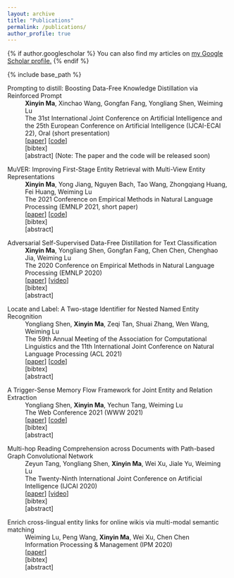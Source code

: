 ```yaml
---
layout: archive
title: "Publications"
permalink: /publications/
author_profile: true
---
```


{% if author.googlescholar %}
  You can also find my articles on <u><a href="{{author.googlescholar}}">my Google Scholar profile</a>.</u>
{% endif %}

{% include base_path %}

<script type="text/javascript" src="{{ base_path }}/assets/js/jquery-3.6.0.min.js"></script>

<div class="publication">
    <dl class="description">
        <dt class="ptitle">Prompting to distill: Boosting Data-Free Knowledge Distillation via Reinforced Prompt</dt>
        <dd><b>Xinyin Ma</b>, Xinchao Wang, Gongfan Fang, Yongliang Shen, Weiming Lu <br></dd>
        <dd> The 31st International Joint Conference on Artificial Intelligence and the 25th European Conference on Artificial Intelligence (IJCAI-ECAI 22), Oral (short presentation)</dd>
        <dd>
            [<a href="" target="_blank">paper</a>]
            [<a href="" target="_blank">code</a>]
            <div class="link2">[<a class="fakelink" onclick="$(this).siblings('.bibref').slideToggle()">bibtex</a>]
              <div class="bibref pre-white-space"  style="overflow: hidden; display: none;">
              </div>
            </div>  
            <div class="link2">[<a class="fakelink" onclick="$(this).siblings('.abstract').slideToggle()">abstract</a>]
                <div class="abstract"  style="overflow: hidden; display: none;">  
                    <p> Data-free knowledge distillation (DFKD) conducts knowledge distillation via eliminating the dependence of original training data, and has recently achieved impressive results in accelerating pre-trained language models. At the heart of DFKD is toreconstruct a synthetic dataset by invertingthe parameters of the uncompressed model. Prior DFKD approaches, however, havelargely relied on hand-crafted priors of the target data distribution for the reconstruction, which can be inevitably biased and often incompetent to capture the intrinsic distributions. To address this problem, we propose a prompt-based method, termed as PromptDFD, that allows us to take advantage of learned language priors, which effectively harmonizes the synthetic sentences to be semantically and grammatically correct. Specifically, PromptDFD leverages a pre-trained generative model to provide language priors and introduces a reinforced topic prompter to control data synthesis, making the generated samples thematically relevant and  semantically plausible, and thus friendly to downstream tasks. As shown in our experiments, the proposed method substantially improves the synthesis quality and achieves considerable improvements on distillation performance. In some cases, PromptDFD even gives rise to results on par with those from the data-driven knowledge distillation with access to the original training data. </p>
                </div>
                (Note: The paper and the code will be released soon) 
            </div> 
        </dd>
    </dl>
</div>

<div class="publication">
    <dl class="description">
        <dt class="ptitle">MuVER: Improving First-Stage Entity Retrieval with Multi-View Entity Representations</dt>
        <dd><b>Xinyin Ma</b>, Yong Jiang, Nguyen Bach, Tao Wang, Zhongqiang Huang, Fei Huang, Weiming Lu <br></dd>
        <dd> The 2021 Conference on Empirical Methods in Natural Language Processing (EMNLP 2021, short paper)</dd>
        <dd>
            [<a href="https://aclanthology.org/2021.emnlp-main.205.pdf" target="_blank">paper</a>]
            [<a href="https://github.com/alibaba-nlp/muver" target="_blank">code</a>]
            <div class="link2">[<a class="fakelink" onclick="$(this).siblings('.bibref').slideToggle()">bibtex</a>]
              <div class="bibref pre-white-space"  style="overflow: hidden; display: none;">
             @inproceedings{ma-etal-2021-muver,
                  title = "{M}u{VER}: {I}mproving First-Stage Entity Retrieval with Multi-View Entity Representations",
                  author = "Ma, Xinyin  and
                    Jiang, Yong  and
                    Bach, Nguyen  and
                    Wang, Tao  and
                    Huang, Zhongqiang  and
                    Huang, Fei  and
                    Lu, Weiming",
                  booktitle = "Proceedings of the 2021 Conference on Empirical Methods in Natural Language Processing",
                  month = nov,
                  year = "2021",
                  address = "Online and Punta Cana, Dominican Republic",
                  publisher = "Association for Computational Linguistics",
                  url = "https://aclanthology.org/2021.emnlp-main.205",
                  doi = "10.18653/v1/2021.emnlp-main.205",
                  pages = "2617--2624",
                  abstract = "Entity retrieval, which aims at disambiguating mentions to canonical entities from massive KBs, is essential for many tasks in natural language processing. Recent progress in entity retrieval shows that the dual-encoder structure is a powerful and efficient framework to nominate candidates if entities are only identified by descriptions. However, they ignore the property that meanings of entity mentions diverge in different contexts and are related to various portions of descriptions, which are treated equally in previous works. In this work, we propose Multi-View Entity Representations (MuVER), a novel approach for entity retrieval that constructs multi-view representations for entity descriptions and approximates the optimal view for mentions via a heuristic searching method. Our method achieves the state-of-the-art performance on ZESHEL and improves the quality of candidates on three standard Entity Linking datasets.",
              }
              </div>
            </div>  
            <div class="link2">[<a class="fakelink" onclick="$(this).siblings('.abstract').slideToggle()">abstract</a>]
                <div class="abstract"  style="overflow: hidden; display: none;">  
                    <p> Entity retrieval, which aims at disambiguating mentions to canonical entities from massive KBs, is essential for many tasks in natural language processing. Recent progress in entity retrieval shows that the dual-encoder structure is a powerful and efficient framework to nominate candidates if entities are only identified by descriptions. However, they ignore the property that meanings of entity mentions diverge in different contexts and are related to various portions of descriptions, which are treated equally in previous works. In this work, we propose Multi-View Entity Representations (MuVER), a novel approach for entity retrieval that constructs multi-view representations for entity descriptions and approximates the optimal view for mentions via a heuristic searching method. Our method achieves the state-of-the-art performance on ZESHEL and improves the quality of candidates on three standard Entity Linking datasets. </p>
                </div>
            </div> 
        </dd>
    </dl>
</div>

<div class="publication">
    <dl class="description">
        <dt class="ptitle">Adversarial Self-Supervised Data-Free Distillation for Text Classification</dt>
        <dd><b>Xinyin Ma</b>, Yongliang Shen, Gongfan Fang, Chen Chen, Chenghao Jia, Weiming Lu <br></dd>
        <dd> The 2020 Conference on Empirical Methods in Natural Language Processing (EMNLP 2020)</dd>
        <dd>
            [<a href="https://aclanthology.org/2020.emnlp-main.499.pdf" target="_blank">paper</a>]
            [<a href="https://slideslive.com/38938706/adversarial-selfsupervised-datafree-distillation-for-text-classification" target="_blank">video</a>]
            <div class="link2">[<a class="fakelink" onclick="$(this).siblings('.bibref').slideToggle()">bibtex</a>]
              <div class="bibref pre-white-space"  style="overflow: hidden; display: none;">
              @inproceedings{ma-etal-2020-adversarial,
                  title = "{A}dversarial {S}elf-{S}upervised {D}ata-{F}ree {D}istillation for {T}ext {C}lassification",
                  author = "Ma, Xinyin  and
                    Shen, Yongliang  and
                    Fang, Gongfan  and
                    Chen, Chen  and
                    Jia, Chenghao  and
                    Lu, Weiming",
                  booktitle = "Proceedings of the 2020 Conference on Empirical Methods in Natural Language Processing (EMNLP)",
                  month = nov,
                  year = "2020",
                  address = "Online",
                  publisher = "Association for Computational Linguistics",
                  url = "https://aclanthology.org/2020.emnlp-main.499",
                  doi = "10.18653/v1/2020.emnlp-main.499",
                  pages = "6182--6192",
                  abstract = "Large pre-trained transformer-based language models have achieved impressive results on a wide range of NLP tasks. In the past few years, Knowledge Distillation(KD) has become a popular paradigm to compress a computationally expensive model to a resource-efficient lightweight model. However, most KD algorithms, especially in NLP, rely on the accessibility of the original training dataset, which may be unavailable due to privacy issues. To tackle this problem, we propose a novel two-stage data-free distillation method, named Adversarial self-Supervised Data-Free Distillation (AS-DFD), which is designed for compressing large-scale transformer-based models (e.g., BERT). To avoid text generation in discrete space, we introduce a Plug {\&} Play Embedding Guessing method to craft pseudo embeddings from the teacher{'}s hidden knowledge. Meanwhile, with a self-supervised module to quantify the student{'}s ability, we adapt the difficulty of pseudo embeddings in an adversarial training manner. To the best of our knowledge, our framework is the first data-free distillation framework designed for NLP tasks. We verify the effectiveness of our method on several text classification datasets.",
              }
              </div>
            </div>  
            <div class="link2">[<a class="fakelink" onclick="$(this).siblings('.abstract').slideToggle()">abstract</a>]
                <div class="abstract"  style="overflow: hidden; display: none;">  
                    <p> Large pre-trained transformer-based language models have achieved impressive results on a wide range of NLP tasks. In the past few years, Knowledge Distillation(KD) has become a popular paradigm to compress a computationally expensive model to a resource-efficient lightweight model. However, most KD algorithms, especially in NLP, rely on the accessibility of the original training dataset, which may be unavailable due to privacy issues. To tackle this problem, we propose a novel two-stage data-free distillation method, named Adversarial self-Supervised Data-Free Distillation (AS-DFD), which is designed for compressing large-scale transformer-based models (e.g., BERT). To avoid text generation in discrete space, we introduce a Plug & Play Embedding Guessing method to craft pseudo embeddings from the teacher’s hidden knowledge. Meanwhile, with a self-supervised module to quantify the student’s ability, we adapt the difficulty of pseudo embeddings in an adversarial training manner. To the best of our knowledge, our framework is the first data-free distillation framework designed for NLP tasks. We verify the effectiveness of our method on several text classification datasets. </p>
                </div>
            </div> 
        </dd>
    </dl>
</div>

<div class="publication">
    <dl class="description">
        <dt class="ptitle">Locate and Label: A Two-stage Identifier for Nested Named Entity Recognition</dt>
        <dd> Yongliang Shen, <b>Xinyin Ma</b>, Zeqi Tan, Shuai Zhang, Wen Wang, Weiming Lu <br></dd>
        <dd> The 59th Annual Meeting of the Association for Computational Linguistics and the 11th International Joint Conference on Natural Language Processing (ACL 2021)</dd>
        <dd>
            [<a href="https://aclanthology.org/2021.acl-long.216.pdf" target="_blank">paper</a>]
            [<a href="https://github.com/tricktreat/locate-and-label" target="_blank">code</a>]
            <div class="link2">[<a class="fakelink" onclick="$(this).siblings('.bibref').slideToggle()">bibtex</a>]
              <div class="bibref pre-white-space"  style="overflow: hidden; display: none;">
                @inproceedings{shen-etal-2021-locate,
                    title = "Locate and Label: A Two-stage Identifier for Nested Named Entity Recognition",
                    author = "Shen, Yongliang  and
                      Ma, Xinyin  and
                      Tan, Zeqi  and
                      Zhang, Shuai  and
                      Wang, Wen  and
                      Lu, Weiming",
                    booktitle = "Proceedings of the 59th Annual Meeting of the Association for Computational Linguistics and the 11th International Joint Conference on Natural Language Processing (Volume 1: Long Papers)",
                    month = aug,
                    year = "2021",
                    address = "Online",
                    publisher = "Association for Computational Linguistics",
                    url = "https://aclanthology.org/2021.acl-long.216",
                    doi = "10.18653/v1/2021.acl-long.216",
                    pages = "2782--2794",
                    abstract = "Named entity recognition (NER) is a well-studied task in natural language processing. Traditional NER research only deals with flat entities and ignores nested entities. The span-based methods treat entity recognition as a span classification task. Although these methods have the innate ability to handle nested NER, they suffer from high computational cost, ignorance of boundary information, under-utilization of the spans that partially match with entities, and difficulties in long entity recognition. To tackle these issues, we propose a two-stage entity identifier. First we generate span proposals by filtering and boundary regression on the seed spans to locate the entities, and then label the boundary-adjusted span proposals with the corresponding categories. Our method effectively utilizes the boundary information of entities and partially matched spans during training. Through boundary regression, entities of any length can be covered theoretically, which improves the ability to recognize long entities. In addition, many low-quality seed spans are filtered out in the first stage, which reduces the time complexity of inference. Experiments on nested NER datasets demonstrate that our proposed method outperforms previous state-of-the-art models.",
                }
              </div>
            </div>  
            <div class="link2">[<a class="fakelink" onclick="$(this).siblings('.abstract').slideToggle()">abstract</a>]
                <div class="abstract"  style="overflow: hidden; display: none;">  
                    <p> Named entity recognition (NER) is a well-studied task in natural language processing. Traditional NER research only deals with flat entities and ignores nested entities. The span-based methods treat entity recognition as a span classification task. Although these methods have the innate ability to handle nested NER, they suffer from high computational cost, ignorance of boundary information, under-utilization of the spans that partially match with entities, and difficulties in long entity recognition. To tackle these issues, we propose a two-stage entity identifier. First we generate span proposals by filtering and boundary regression on the seed spans to locate the entities, and then label the boundary-adjusted span proposals with the corresponding categories. Our method effectively utilizes the boundary information of entities and partially matched spans during training. Through boundary regression, entities of any length can be covered theoretically, which improves the ability to recognize long entities. In addition, many low-quality seed spans are filtered out in the first stage, which reduces the time complexity of inference. Experiments on nested NER datasets demonstrate that our proposed method outperforms previous state-of-the-art models. </p>
                </div>
            </div> 
        </dd>
    </dl>
</div>

<div class="publication">
    <dl class="description">
        <dt class="ptitle">A Trigger-Sense Memory Flow Framework for Joint Entity and Relation Extraction</dt>
        <dd> Yongliang Shen, <b>Xinyin Ma</b>, Yechun Tang, Weiming Lu <br></dd>
        <dd> The Web Conference 2021 (WWW 2021)</dd>
        <dd>
            [<a href="https://dl.acm.org/doi/abs/10.1145/3442381.3449895" target="_blank">paper</a>]
            [<a href="https://github.com/tricktreat/trimf" target="_blank">code</a>]
            <div class="link2">[<a class="fakelink" onclick="$(this).siblings('.bibref').slideToggle()">bibtex</a>]
              <div class="bibref pre-white-space"  style="overflow: hidden; display: none;">
               @inproceedings{10.1145/3442381.3449895,
                  author = {Shen, Yongliang and Ma, Xinyin and Tang, Yechun and Lu, Weiming},
                  title = {A Trigger-Sense Memory Flow Framework for Joint Entity and Relation Extraction},
                  year = {2021},
                  isbn = {9781450383127},
                  publisher = {Association for Computing Machinery},
                  address = {New York, NY, USA},
                  url = {https://doi.org/10.1145/3442381.3449895},
                  doi = {10.1145/3442381.3449895},
                  abstract = {Joint entity and relation extraction framework constructs a unified model to perform entity recognition and relation extraction simultaneously, which can exploit the dependency between the two tasks to mitigate the error propagation problem suffered by the pipeline model. Current efforts on joint entity and relation extraction focus on enhancing the interaction between entity recognition and relation extraction through parameter sharing, joint decoding, or other ad-hoc tricks (e.g., modeled as a semi-Markov decision process, cast as a multi-round reading comprehension task). However, there are still two issues on the table. First, the interaction utilized by most methods is still weak and uni-directional, which is unable to model the mutual dependency between the two tasks. Second, relation triggers are ignored by most methods, which can help explain why humans would extract a relation in the sentence. They’re essential for relation extraction but overlooked. To this end, we present a Trigger-Sense Memory Flow Framework (TriMF) for joint entity and relation extraction. We build a memory module to remember category representations learned in entity recognition and relation extraction tasks. And based on it, we design a multi-level memory flow attention mechanism to enhance the bi-directional interaction between entity recognition and relation extraction. Moreover, without any human annotations, our model can enhance relation trigger information in a sentence through a trigger sensor module, which improves the model performance and makes model predictions with better interpretation. Experiment results show that our proposed framework achieves state-of-the-art results by improves the relation F1 to 52.44% (+3.2%) on SciERC, 66.49% (+4.9%) on ACE05, 72.35% (+0.6%) on CoNLL04 and 80.66% (+2.3%) on ADE. },
                  booktitle = {Proceedings of the Web Conference 2021},
                  pages = {1704–1715},
                  numpages = {12},
                  location = {Ljubljana, Slovenia},
                  series = {WWW '21}
                }
              </div>
            </div>  
            <div class="link2">[<a class="fakelink" onclick="$(this).siblings('.abstract').slideToggle()">abstract</a>]
                <div class="abstract"  style="overflow: hidden; display: none;">  
                    <p> Joint entity and relation extraction framework constructs a unified model to perform entity recognition and relation extraction simultaneously, which can exploit the dependency between the two tasks to mitigate the error propagation problem suffered by the pipeline model. Current efforts on joint entity and relation extraction focus on enhancing the interaction between entity recognition and relation extraction through parameter sharing, joint decoding, or other ad-hoc tricks (e.g., modeled as a semi-Markov decision process, cast as a multi-round reading comprehension task). However, there are still two issues on the table. First, the interaction utilized by most methods is still weak and uni-directional, which is unable to model the mutual dependency between the two tasks. Second, relation triggers are ignored by most methods, which can help explain why humans would extract a relation in the sentence. They’re essential for relation extraction but overlooked. To this end, we present a Trigger-Sense Memory Flow Framework (TriMF) for joint entity and relation extraction. We build a memory module to remember category representations learned in entity recognition and relation extraction tasks. And based on it, we design a multi-level memory flow attention mechanism to enhance the bi-directional interaction between entity recognition and relation extraction. Moreover, without any human annotations, our model can enhance relation trigger information in a sentence through a trigger sensor module, which improves the model performance and makes model predictions with better interpretation. Experiment results show that our proposed framework achieves state-of-the-art results by improves the relation F1 to 52.44% (+3.2%) on SciERC, 66.49% (+4.9%) on ACE05, 72.35% (+0.6%) on CoNLL04 and 80.66% (+2.3%) on ADE. </p>
                </div>
            </div> 
        </dd>
    </dl>
</div>

<div class="publication">
    <dl class="description">
        <dt class="ptitle">Multi-hop Reading Comprehension across Documents with Path-based Graph Convolutional Network</dt>
        <dd> Zeyun Tang, Yongliang Shen, <b>Xinyin Ma</b>, Wei Xu, Jiale Yu, Weiming Lu <br></dd>
        <dd> The Twenty-Ninth International Joint Conference on Artificial Intelligence (IJCAI 2020)</dd>
        <dd>
            [<a href="https://www.ijcai.org/proceedings/2020/0540.pdf" target="_blank">paper</a>]
            [<a href="https://www.ijcai.org/proceedings/2020/video/26636" target="_blank">video</a>]
            <div class="link2">[<a class="fakelink" onclick="$(this).siblings('.bibref').slideToggle()">bibtex</a>]
              <div class="bibref pre-white-space"  style="overflow: hidden; display: none;">
               @inproceedings{ijcai2020-540,
                title     = {Multi-hop Reading Comprehension across Documents with Path-based Graph Convolutional Network},
                author    = {Tang, Zeyun and Shen, Yongliang and Ma, Xinyin and Xu, Wei and Yu, Jiale and Lu, Weiming},
                booktitle = {Proceedings of the Twenty-Ninth International Joint Conference on
                            Artificial Intelligence, {IJCAI-20}},
                publisher = {International Joint Conferences on Artificial Intelligence Organization},
                editor    = {Christian Bessiere},
                pages     = {3905--3911},
                year      = {2020},
                month     = {7},
                note      = {Main track}
                doi       = {10.24963/ijcai.2020/540},
                url       = {https://doi.org/10.24963/ijcai.2020/540},
              }
              </div>
            </div>  
            <div class="link2">[<a class="fakelink" onclick="$(this).siblings('.abstract').slideToggle()">abstract</a>]
                <div class="abstract"  style="overflow: hidden; display: none;">  
                    <p> Multi-hop reading comprehension across multiple documents attracts much attentions recently. In this paper, we propose a novel approach to tackle this multi-hop reading comprehension problem. Inspired by the human reasoning processing, we introduce a path-based graph with reasoning paths which extracted from supporting documents. The path-based graph can combine both the idea of the graph-based and path-based approaches, so it is better for multi-hop reasoning. Meanwhile, we propose Gated-GCN to accumulate evidences on the path-based graph, which contains a new question-aware gating mechanism to regulate the usefulness of information propagating across documents and add question information during reasoning. We evaluate our approach on WikiHop dataset, and our approach achieves the the-state-of-art accuracy against previous published approaches. Especially, our ensemble model surpasses the human performance by 4.2%. </p>
                </div>
            </div> 
        </dd>
    </dl>
</div>


<div class="publication">
    <dl class="description">
        <dt class="ptitle">Enrich cross-lingual entity links for online wikis via multi-modal semantic matching</dt>
        <dd> Weiming Lu, Peng Wang, <b>Xinyin Ma</b>, Wei Xu, Chen Chen <br></dd>
        <dd> Information Processing & Management (IPM 2020)</dd>
        <dd>
            [<a href="https://www.sciencedirect.com/science/article/abs/pii/S0306457319309094" target="_blank">paper</a>]
            <div class="link2">[<a class="fakelink" onclick="$(this).siblings('.bibref').slideToggle()">bibtex</a>]
              <div class="bibref pre-white-space"  style="overflow: hidden; display: none;">
               @article{LU2020102271,
                  title = {Enrich cross-lingual entity links for online wikis via multi-modal semantic matching},
                  journal = {Information Processing & Management},
                  volume = {57},
                  number = {5},
                  pages = {102271},
                  year = {2020},
                  issn = {0306-4573},
                  doi = {https://doi.org/10.1016/j.ipm.2020.102271},
                  url = {https://www.sciencedirect.com/science/article/pii/S0306457319309094},
                  author = {Weiming Lu and Peng Wang and Xinyin Ma and Wei Xu and Chen Chen},
                  keywords = {Cross-lingual entity matching, Multi-modal semantic matching, Entity description matching, Entity image matching},
                  abstract = {The task of enriching cross-lingual links is to find articles in different languages but representing the same real-world object between multilingual Wikis. In this paper, we propose a novel Multi-Modal Semantic Matching approach, called MMSM, to enrich cross-lingual links for online Wikis. Specifically, MMSM jointly trains two novel end-to-end neural matching models, Entity Description Matching Model and Entity Image Matching Model, which can utilize entity description and images for the cross-lingual entity matching. To the best of our knowledge, it is the first work to utilize multi-modal information to enrich cross-lingual entity links. In the experiments on three datasets CEMZH−ENEasy, CEMZH−ENChallenge and CEMFR−ENEasy, our approach gets the best performance compared with other baseline approaches.}
                  }
              </div>
            </div>  
            <div class="link2">[<a class="fakelink" onclick="$(this).siblings('.abstract').slideToggle()">abstract</a>]
                <div class="abstract"  style="overflow: hidden; display: none;">  
                    <p> The task of enriching cross-lingual links is to find articles in different languages but representing the same real-world object between multilingual Wikis. In this paper, we propose a novel Multi-Modal Semantic Matching approach, called MMSM, to enrich cross-lingual links for online Wikis. Specifically, MMSM jointly trains two novel end-to-end neural matching models, Entity Description Matching Model and Entity Image Matching Model, which can utilize entity description and images for the cross-lingual entity matching. To the best of our knowledge, it is the first work to utilize multi-modal information to enrich cross-lingual entity links. In the experiments on three datasets CEMZH−ENEasy, CEMZH−ENChallenge and CEMFR−ENEasy, our approach gets the best performance compared with other baseline approaches. </p>
                </div>
            </div> 
        </dd>
    </dl>
</div>
 
